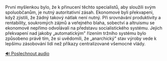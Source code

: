 
První myšlenkou bylo, že k přinucení těchto specialistů, aby sloužili svým spoluobčanům, je nutný autoritativní zásah. Ekonomové byli překvapeni, když zjistili, že žádný takový nátlak není nutný. Při srovnávání produktivity a rentability, soukromých zájmů a veřejného blaha, sobectví a altruismu se ekonomové nepřímo odvolávali na představu socialistického systému. Jejich překvapení nad jakoby „automatickým" řízením tržního systému bylo způsobeno právě tím, že si uvědomili, že „anarchický" stav výroby vede k lepšímu zásobování lidí než příkazy centralizované všemocné vlády.

[🔊 Poslechnout audio](/data/7-paragraphs/audio/chapter_47/para_005-Prvn-mylenkou-bylo-e-k-pinucen-tchto-specia.mp3)
